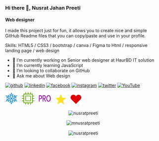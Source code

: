 ### Hi there 👋, Nusrat Jahan Preeti
#### Web designer
<!--![Web designer](https://pbs.twimg.com/profile_images/1769784902961307649/CgDLhcP0.jpg)-->

I made this project just for fun, it allows you to create nice and simple GitHub Readme files that you can copy/paste and use in your profile.

Skills:  HTML5 / CSS3 / bootstrap / canva / Figma to Html / responsive landing page / web design  

- 🔭 I’m currently working on Senior web designer at HaurBD IT solution 
- 🌱 I’m currently learning JavaScript 
- 👯 I’m looking to collaborate on GitHub 
- 💬 Ask me about Web design 


[<img src='https://cdn.jsdelivr.net/npm/simple-icons@3.0.1/icons/github.svg' alt='github' height='40'>](https://github.com/https://pbs.twimg.com/profile_images/1769784902961307649/CgDLhcP0.jpg)  [<img src='https://cdn.jsdelivr.net/npm/simple-icons@3.0.1/icons/linkedin.svg' alt='linkedin' height='40'>](https://www.linkedin.com/in/https://pbs.twimg.com/profile_images/1769784902961307649/CgDLhcP0.jpg/)  [<img src='https://cdn.jsdelivr.net/npm/simple-icons@3.0.1/icons/facebook.svg' alt='facebook' height='40'>](https://www.facebook.com/https://pbs.twimg.com/profile_images/1769784902961307649/CgDLhcP0.jpg)  [<img src='https://cdn.jsdelivr.net/npm/simple-icons@3.0.1/icons/instagram.svg' alt='instagram' height='40'>](https://www.instagram.com/https://pbs.twimg.com/profile_images/1769784902961307649/CgDLhcP0.jpg/)  [<img src='https://cdn.jsdelivr.net/npm/simple-icons@3.0.1/icons/twitter.svg' alt='twitter' height='40'>](https://twitter.com/https://pbs.twimg.com/profile_images/1769784902961307649/CgDLhcP0.jpg)  [<img src='https://cdn.jsdelivr.net/npm/simple-icons@3.0.1/icons/youtube.svg' alt='YouTube' height='40'>](https://www.youtube.com/channel/https://pbs.twimg.com/profile_images/1769784902961307649/CgDLhcP0.jpg)  

<a href='https://archiveprogram.github.com/'><img src='https://raw.githubusercontent.com/acervenky/animated-github-badges/master/assets/acbadge.gif' width='40' height='40'></a> <a href='https://docs.github.com/en/developers'><img src='https://raw.githubusercontent.com/acervenky/animated-github-badges/master/assets/devbadge.gif' width='40' height='40'></a> <a href='https://github.com/pricing'><img src='https://raw.githubusercontent.com/acervenky/animated-github-badges/master/assets/pro.gif' width='40' height='40'></a> <a href='https://stars.github.com/'><img src='https://raw.githubusercontent.com/acervenky/animated-github-badges/master/assets/starbadge.gif' width='35' height='35'></a> <a href='https://docs.github.com/en/github/supporting-the-open-source-community-with-github-sponsors'><img src='https://raw.githubusercontent.com/acervenky/animated-github-badges/master/assets/sponsorbadge.gif' width='35' height='35'></a> 

<p align="center"><img align="center" src="https://github-readme-stats.vercel.app/api/top-langs?username=nusratpreeti&show_icons=true&locale=en&layout=compact&theme=dark&hide_border=true" alt="nusratpreeti"/></p>
<p align="center"><img align="center" src="https://github-readme-stats.vercel.app/api?username=nusratpreeti&show_icons=true&locale=en&theme=dark&hide_border=true" alt="mnusratpreeti" /></p>
<p align="center"><img align="center" src="https://github-readme-streak-stats.herokuapp.com/?user=nusratpreeti&theme=dark&hide_border=true" alt="nusratpreeti"/></p>
